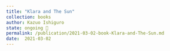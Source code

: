 ```yaml
---
title: "Klara and The Sun"
collection: books
author: Kazuo Ishiguro
state: ongoing 👣
permalink: /publication/2021-03-02-book-Klara-and-The-Sun.md
date:  2021-03-02
---
```

